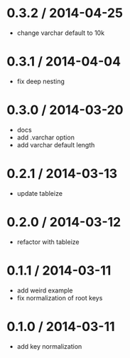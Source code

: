 
0.3.2 / 2014-04-25
==================

 * change varchar default to 10k

0.3.1 / 2014-04-04
==================

 * fix deep nesting

0.3.0 / 2014-03-20
==================

 * docs
 * add .varchar option
 * add varchar default length

0.2.1 / 2014-03-13
==================

 * update tableize

0.2.0 / 2014-03-12
==================

 * refactor with tableize

0.1.1 / 2014-03-11
==================

 * add weird example
 * fix normalization of root keys

0.1.0 / 2014-03-11
==================

 * add key normalization
